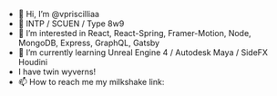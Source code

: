 - 👋 Hi, I’m @vpriscilliaa
- 👋 INTP / SCUEN / Type 8w9
- 👀 I’m interested in React, React-Spring, Framer-Motion, Node, MongoDB, Express, GraphQL, Gatsby
- 🌱 I’m currently learning Unreal Engine 4 / Autodesk Maya / SideFX Houdini
- I have twin wyverns!
- 📫 How to reach me my milkshake link:

<!---
vpriscilliaa/vpriscilliaa is a ✨ special ✨ repository because its `README.md` (this file) appears on your GitHub profile.
You can click the Preview link to take a look at your changes.
--->

